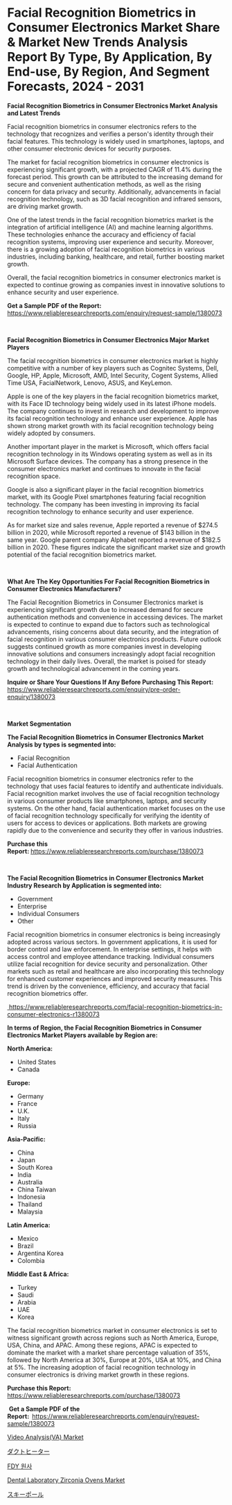 <p><h1>Facial Recognition Biometrics in Consumer Electronics Market Share & Market New Trends Analysis Report By Type, By Application, By End-use, By Region, And Segment Forecasts, 2024 - 2031</h1></p><p><strong>Facial Recognition Biometrics in Consumer Electronics Market Analysis and Latest Trends</strong></p>
<p><p>Facial recognition biometrics in consumer electronics refers to the technology that recognizes and verifies a person's identity through their facial features. This technology is widely used in smartphones, laptops, and other consumer electronic devices for security purposes.</p><p>The market for facial recognition biometrics in consumer electronics is experiencing significant growth, with a projected CAGR of 11.4% during the forecast period. This growth can be attributed to the increasing demand for secure and convenient authentication methods, as well as the rising concern for data privacy and security. Additionally, advancements in facial recognition technology, such as 3D facial recognition and infrared sensors, are driving market growth.</p><p>One of the latest trends in the facial recognition biometrics market is the integration of artificial intelligence (AI) and machine learning algorithms. These technologies enhance the accuracy and efficiency of facial recognition systems, improving user experience and security. Moreover, there is a growing adoption of facial recognition biometrics in various industries, including banking, healthcare, and retail, further boosting market growth.</p><p>Overall, the facial recognition biometrics in consumer electronics market is expected to continue growing as companies invest in innovative solutions to enhance security and user experience.</p></p>
<p><strong>Get a Sample PDF of the Report:&nbsp;</strong> <a href="https://www.reliableresearchreports.com/enquiry/request-sample/1380073">https://www.reliableresearchreports.com/enquiry/request-sample/1380073</a></p>
<p>&nbsp;</p>
<p><strong>Facial Recognition Biometrics in Consumer Electronics Major Market Players</strong></p>
<p><p>The facial recognition biometrics in consumer electronics market is highly competitive with a number of key players such as Cognitec Systems, Dell, Google, HP, Apple, Microsoft, AMD, Intel Security, Cogent Systems, Allied Time USA, FacialNetwork, Lenovo, ASUS, and KeyLemon.</p><p>Apple is one of the key players in the facial recognition biometrics market, with its Face ID technology being widely used in its latest iPhone models. The company continues to invest in research and development to improve its facial recognition technology and enhance user experience. Apple has shown strong market growth with its facial recognition technology being widely adopted by consumers.</p><p>Another important player in the market is Microsoft, which offers facial recognition technology in its Windows operating system as well as in its Microsoft Surface devices. The company has a strong presence in the consumer electronics market and continues to innovate in the facial recognition space.</p><p>Google is also a significant player in the facial recognition biometrics market, with its Google Pixel smartphones featuring facial recognition technology. The company has been investing in improving its facial recognition technology to enhance security and user experience.</p><p>As for market size and sales revenue, Apple reported a revenue of $274.5 billion in 2020, while Microsoft reported a revenue of $143 billion in the same year. Google parent company Alphabet reported a revenue of $182.5 billion in 2020. These figures indicate the significant market size and growth potential of the facial recognition biometrics market.</p></p>
<p>&nbsp;</p>
<p><strong>What Are The Key Opportunities For Facial Recognition Biometrics in Consumer Electronics Manufacturers?</strong></p>
<p><p>The Facial Recognition Biometrics in Consumer Electronics market is experiencing significant growth due to increased demand for secure authentication methods and convenience in accessing devices. The market is expected to continue to expand due to factors such as technological advancements, rising concerns about data security, and the integration of facial recognition in various consumer electronics products. Future outlook suggests continued growth as more companies invest in developing innovative solutions and consumers increasingly adopt facial recognition technology in their daily lives. Overall, the market is poised for steady growth and technological advancement in the coming years.</p></p>
<p><strong>Inquire or Share Your Questions If Any Before Purchasing This Report:</strong> <a href="https://www.reliableresearchreports.com/enquiry/pre-order-enquiry/1380073">https://www.reliableresearchreports.com/enquiry/pre-order-enquiry/1380073</a></p>
<p>&nbsp;</p>
<p><strong>Market Segmentation</strong></p>
<p><strong>The Facial Recognition Biometrics in Consumer Electronics Market Analysis by types is segmented into:</strong></p>
<p><ul><li>Facial Recognition</li><li>Facial Authentication</li></ul></p>
<p><p>Facial recognition biometrics in consumer electronics refer to the technology that uses facial features to identify and authenticate individuals. Facial recognition market involves the use of facial recognition technology in various consumer products like smartphones, laptops, and security systems. On the other hand, facial authentication market focuses on the use of facial recognition technology specifically for verifying the identity of users for access to devices or applications. Both markets are growing rapidly due to the convenience and security they offer in various industries.</p></p>
<p><strong>Purchase this Report:&nbsp;</strong><a href="https://www.reliableresearchreports.com/purchase/1380073">https://www.reliableresearchreports.com/purchase/1380073</a></p>
<p>&nbsp;</p>
<p><strong>The Facial Recognition Biometrics in Consumer Electronics Market Industry Research by Application is segmented into:</strong></p>
<p><ul><li>Government</li><li>Enterprise</li><li>Individual Consumers</li><li>Other</li></ul></p>
<p><p>Facial recognition biometrics in consumer electronics is being increasingly adopted across various sectors. In government applications, it is used for border control and law enforcement. In enterprise settings, it helps with access control and employee attendance tracking. Individual consumers utilize facial recognition for device security and personalization. Other markets such as retail and healthcare are also incorporating this technology for enhanced customer experiences and improved security measures. This trend is driven by the convenience, efficiency, and accuracy that facial recognition biometrics offer.</p></p>
<p><a href="https://www.reliableresearchreports.com/facial-recognition-biometrics-in-consumer-electronics-r1380073">&nbsp;https://www.reliableresearchreports.com/facial-recognition-biometrics-in-consumer-electronics-r1380073</a></p>
<p><strong>In terms of Region, the Facial Recognition Biometrics in Consumer Electronics Market Players available by Region are:</strong></p>
<p>
    <p> <strong> North America: </strong>
        <ul>
            <li>United States</li>
            <li>Canada</li>
        </ul>
        </p> 
    <p> <strong> Europe: </strong>
        <ul>
            <li>Germany</li>
            <li>France</li>
            <li>U.K.</li>
            <li>Italy</li>
            <li>Russia</li>
        </ul>
        </p> 
    <p> <strong> Asia-Pacific: </strong>
        <ul>
            <li>China</li>
            <li>Japan</li>
            <li>South Korea</li>
            <li>India</li>
            <li>Australia</li>
            <li>China Taiwan</li>
            <li>Indonesia</li>
            <li>Thailand</li>
            <li>Malaysia</li>
        </ul>
        </p> 
    <p> <strong> Latin America: </strong>
        <ul>
            <li>Mexico</li>
            <li>Brazil</li>
            <li>Argentina Korea</li>
            <li>Colombia</li>
        </ul>
        </p> 
    <p> <strong> Middle East & Africa: </strong>
        <ul>
            <li>Turkey</li>
            <li>Saudi</li>
            <li>Arabia</li>
            <li>UAE</li>
            <li>Korea</li>
        </ul>
    </p>
    </p>
<p><p>The facial recognition biometrics market in consumer electronics is set to witness significant growth across regions such as North America, Europe, USA, China, and APAC. Among these regions, APAC is expected to dominate the market with a market share percentage valuation of 35%, followed by North America at 30%, Europe at 20%, USA at 10%, and China at 5%. The increasing adoption of facial recognition technology in consumer electronics is driving market growth in these regions.</p></p>
<p><strong>Purchase this Report: </strong><a href="https://www.reliableresearchreports.com/purchase/1380073">https://www.reliableresearchreports.com/purchase/1380073</a></p>
<p>&nbsp;<strong>Get a Sample PDF of the Report:&nbsp;&nbsp;</strong><a href="https://www.reliableresearchreports.com/enquiry/request-sample/1380073">https://www.reliableresearchreports.com/enquiry/request-sample/1380073</a></p>
<p><strong></strong></p>
<p><p><a href="https://github.com/NikolasKirlin2023/Market-Research-Report-List-1/blob/main/video-analysisva-market.md">Video Analysis(VA) Market</a></p><p><a href="https://github.com/jkjreqjscoxx7/Market-Research-Report-List-2/blob/main/208416161560.md">ダクトヒーター</a></p><p><a href="https://github.com/fredrickeglers/Market-Research-Report-List-2/blob/main/414774960511.md">FDY 원사</a></p><p><a href="https://www.linkedin.com/pulse/dental-laboratory-zirconia-ovens-market-size-furnishes-pcbmf">Dental Laboratory Zirconia Ovens Market</a></p><p><a href="https://github.com/hilmi-2a/Market-Research-Report-List-1/blob/main/217338961561.md">スキーポール</a></p></p>